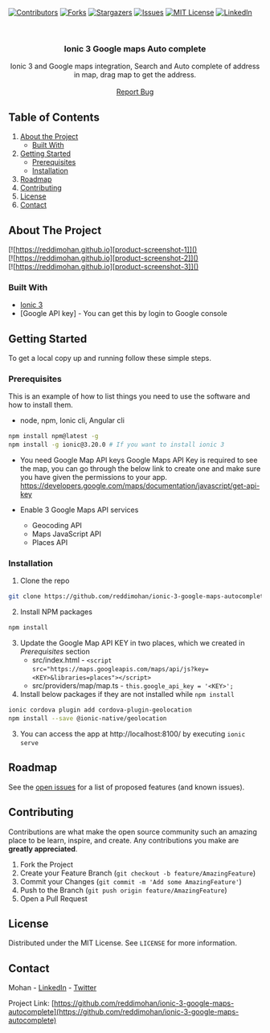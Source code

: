 [![Contributors][contributors-shield]][contributors-url]
[![Forks][forks-shield]][forks-url]
[![Stargazers][stars-shield]][stars-url]
[![Issues][issues-shield]][issues-url]
[![MIT License][license-shield]][license-url]
[![LinkedIn][linkedin-shield]][linkedin-url]



<!-- PROJECT LOGO -->
<br />
<p align="center">
  <a href="https://github.com/reddimohan/ionic-3-google-maps-autocomplete">
  </a>

  <h3 align="center">Ionic 3 Google maps Auto complete</h3>

  <p align="center">
    Ionic 3 and Google maps integration, Search and Auto complete of address in map, drag map to get the address.
    <br />
    <br />
    <a href="https://github.com/reddimohan/ionic-3-google-maps-autocomplete/issues">Report Bug</a>
  </p>
</p>



<!-- TABLE OF CONTENTS -->
## Table of Contents

1. [About the Project](#about-the-project)
    * [Built With](#built-with)
2. [Getting Started](#getting-started)
    * [Prerequisites](#prerequisites)
    * [Installation](#installation)
3. [Roadmap](#roadmap)
4. [Contributing](#contributing)
5. [License](#license)
6. [Contact](#contact)



<!-- ABOUT THE PROJECT -->
## About The Project

[![https://reddimohan.github.io][product-screenshot-1]]()
<br />
[![https://reddimohan.github.io][product-screenshot-2]]()
<br />
[![https://reddimohan.github.io][product-screenshot-3]]()


### Built With

* [Ionic 3]()
* [Google API key] - You can get this by login to Google console


<!-- GETTING STARTED -->
## Getting Started

To get a local copy up and running follow these simple steps.

### Prerequisites

This is an example of how to list things you need to use the software and how to install them.
* node, npm, Ionic cli, Angular cli

```sh
npm install npm@latest -g
npm install -g ionic@3.20.0 # If you want to install ionic 3
```

* You need Google Map API keys
Google Maps API Key is required to see the map, you can go through the below link to create one and make sure you have given the permissions to your app.
https://developers.google.com/maps/documentation/javascript/get-api-key

* Enable 3 Google Maps API services
    * Geocoding API
    * Maps JavaScript API
    * Places API

### Installation

1. Clone the repo
```sh
git clone https://github.com/reddimohan/ionic-3-google-maps-autocomplete.git
```
2. Install NPM packages
```sh
npm install
```
3. Update the Google Map API KEY in two places, which we created in *Prerequisites* section
    * src/index.html - `<script src="https://maps.googleapis.com/maps/api/js?key=<KEY>&libraries=places"></script>`
    * src/providers/map/map.ts - `this.google_api_key = '<KEY>';`
4. Install below packages if they are not installed while `npm install`
```sh
ionic cordova plugin add cordova-plugin-geolocation
npm install --save @ionic-native/geolocation
```
3. You can access the app at http://localhost:8100/ by executing `ionic serve`



<!-- ROADMAP -->
## Roadmap

See the [open issues](https://github.com/reddimohan/ionic-3-google-maps-autocomplete/issues) for a list of proposed features (and known issues).



<!-- CONTRIBUTING -->
## Contributing

Contributions are what make the open source community such an amazing place to be learn, inspire, and create. Any contributions you make are **greatly appreciated**.

1. Fork the Project
2. Create your Feature Branch (`git checkout -b feature/AmazingFeature`)
3. Commit your Changes (`git commit -m 'Add some AmazingFeature'`)
4. Push to the Branch (`git push origin feature/AmazingFeature`)
5. Open a Pull Request



<!-- LICENSE -->
## License

Distributed under the MIT License. See `LICENSE` for more information.



<!-- CONTACT -->
## Contact

Mohan - [LinkedIn](https://linkedin.com/in/reddimohan) - [Twitter](https://twitter.com/reddimohan)

Project Link: [https://github.com/reddimohan/ionic-3-google-maps-autocomplete](https://github.com/reddimohan/ionic-3-google-maps-autocomplete)







<!-- MARKDOWN LINKS & IMAGES -->
<!-- https://www.markdownguide.org/basic-syntax/#reference-style-links -->
[contributors-shield]: https://img.shields.io/github/contributors/reddimohan/ionic-3-google-maps-autocomplete.svg?style=flat-square
[contributors-url]: https://github.com/reddimohan/ionic-3-google-maps-autocomplete/graphs/contributors
[forks-shield]: https://img.shields.io/github/forks/reddimohan/ionic-3-google-maps-autocomplete.svg?style=flat-square
[forks-url]: https://github.com/reddimohan/ionic-3-google-maps-autocomplete/network/members
[stars-shield]: https://img.shields.io/github/stars/reddimohan/ionic-3-google-maps-autocomplete.svg?style=flat-square
[stars-url]: https://github.com/reddimohan/ionic-3-google-maps-autocomplete/stargazers
[issues-shield]: https://img.shields.io/github/issues/reddimohan/ionic-3-google-maps-autocomplete.svg?style=flat-square
[issues-url]: https://github.com/reddimohan/ionic-3-google-maps-autocomplete/issues
[license-shield]: https://img.shields.io/github/license/reddimohan/ionic-3-google-maps-autocomplete.svg?style=flat-square
[license-url]: https://github.com/reddimohan/ionic-3-google-maps-autocomplete/blob/master/LICENSE
[linkedin-shield]: https://img.shields.io/badge/-LinkedIn-black.svg?style=flat-square&logo=linkedin&colorB=555
[linkedin-url]: https://linkedin.com/in/reddimohan
[product-screenshot-1]: screenshots/1.png
[product-screenshot-2]: screenshots/2.png
[product-screenshot-3]: screenshots/3.png
